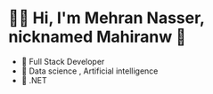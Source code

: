 # 👨‍💻 Hi, I'm Mehran Nasser, nicknamed Mahiranw 🤞

- 🔗 Full Stack Developer
- 🔗 Data science , Artificial intelligence
- 🔗 .NET


